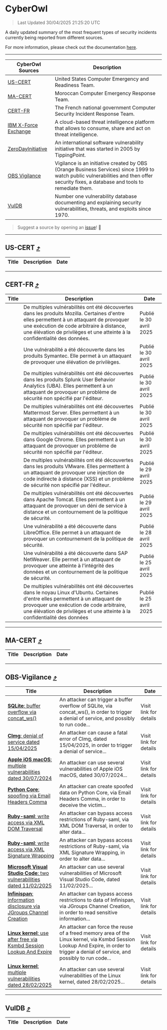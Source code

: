 
 <div id='top'></div>

# CyberOwl

 > Last Updated 30/04/2025 21:25:20 UTC
 
 A daily updated summary of the most frequent types of security incidents currently being reported from different sources.
 
 For more information, please check out the documentation [here](./docs/README.md).
 
 ---
 |CyberOwl Sources|Description|
 |---|---|
 |[US-CERT](#us-cert-arrow_heading_up)|United States Computer Emergency and Readiness Team.|
 |[MA-CERT](#ma-cert-arrow_heading_up)|Moroccan Computer Emergency Response Team.|
 |[CERT-FR](#cert-fr-arrow_heading_up)|The French national government Computer Security Incident Response Team.|
 |[IBM X-Force Exchange](#ibmcloud-arrow_heading_up)|A cloud-based threat intelligence platform that allows to consume, share and act on threat intelligence.|
 |[ZeroDayInitiative](#zerodayinitiative-arrow_heading_up)|An international software vulnerability initiative that was started in 2005 by TippingPoint.|
 |[OBS Vigilance](#obs-vigilance-arrow_heading_up)|Vigilance is an initiative created by OBS (Orange Business Services) since 1999 to watch public vulnerabilities and then offer security fixes, a database and tools to remediate them.|
 |[VulDB](#vuldb-arrow_heading_up)|Number one vulnerability database documenting and explaining security vulnerabilities, threats, and exploits since 1970.|
 
 > Suggest a source by opening an [issue](https://github.com/karimhabush/cyberowl/issues)! :raised_hands:
 ---

## US-CERT [:arrow_heading_up:](#cyberowl)

 |Title|Description|Date|
 |---|---|---|
 
 ---

## CERT-FR [:arrow_heading_up:](#cyberowl)

 |Title|Description|Date|
 |---|---|---|
 |[](https://www.cert.ssi.gouv.fr/avis/CERTFR-2025-AVI-0358/)|De multiples vulnérabilités ont été découvertes dans les produits Mozilla. Certaines d'entre elles permettent à un attaquant de provoquer une exécution de code arbitraire à distance, une élévation de privilèges et une atteinte à la confidentialité des données.|Publié le 30 avril 2025|
 |[](https://www.cert.ssi.gouv.fr/avis/CERTFR-2025-AVI-0357/)|Une vulnérabilité a été découverte dans les produits Symantec. Elle permet à un attaquant de provoquer une élévation de privilèges.|Publié le 30 avril 2025|
 |[](https://www.cert.ssi.gouv.fr/avis/CERTFR-2025-AVI-0356/)|De multiples vulnérabilités ont été découvertes dans les produits Splunk User Behavior Analytics (UBA). Elles permettent à un attaquant de provoquer un problème de sécurité non spécifié par l'éditeur.|Publié le 30 avril 2025|
 |[](https://www.cert.ssi.gouv.fr/avis/CERTFR-2025-AVI-0355/)|De multiples vulnérabilités ont été découvertes Mattermost Server. Elles permettent à un attaquant de provoquer un problème de sécurité non spécifié par l'éditeur.|Publié le 30 avril 2025|
 |[](https://www.cert.ssi.gouv.fr/avis/CERTFR-2025-AVI-0354/)|De multiples vulnérabilités ont été découvertes dans Google Chrome. Elles permettent à un attaquant de provoquer un problème de sécurité non spécifié par l'éditeur.|Publié le 30 avril 2025|
 |[](https://www.cert.ssi.gouv.fr/avis/CERTFR-2025-AVI-0353/)|De multiples vulnérabilités ont été découvertes dans les produits VMware. Elles permettent à un attaquant de provoquer une injection de code indirecte à distance (XSS) et un problème de sécurité non spécifié par l'éditeur.|Publié le 29 avril 2025|
 |[](https://www.cert.ssi.gouv.fr/avis/CERTFR-2025-AVI-0352/)|De multiples vulnérabilités ont été découvertes dans Apache Tomcat. Elles permettent à un attaquant de provoquer un déni de service à distance et un contournement de la politique de sécurité.|Publié le 29 avril 2025|
 |[](https://www.cert.ssi.gouv.fr/avis/CERTFR-2025-AVI-0351/)|Une vulnérabilité a été découverte dans LibreOffice. Elle permet à un attaquant de provoquer un contournement de la politique de sécurité.|Publié le 28 avril 2025|
 |[](https://www.cert.ssi.gouv.fr/avis/CERTFR-2025-AVI-0350/)|Une vulnérabilité a été découverte dans SAP NetWeaver. Elle permet à un attaquant de provoquer une atteinte à l'intégrité des données et un contournement de la politique de sécurité.|Publié le 25 avril 2025|
 |[](https://www.cert.ssi.gouv.fr/avis/CERTFR-2025-AVI-0349/)|De multiples vulnérabilités ont été découvertes dans le noyau Linux d'Ubuntu. Certaines d'entre elles permettent à un attaquant de provoquer une exécution de code arbitraire, une élévation de privilèges et une atteinte à la confidentialité des données|Publié le 25 avril 2025|
 
 ---

## MA-CERT [:arrow_heading_up:](#cyberowl)

 |Title|Description|Date|
 |---|---|---|
 
 ---

## OBS-Vigilance [:arrow_heading_up:](#cyberowl)

 |Title|Description|Date|
 |---|---|---|
 |[<a href="https://vigilance.fr/vulnerability/SQLite-buffer-overflow-via-concat-ws-46872" class="noirorange"><b>SQLite</b>: buffer overflow via concat_ws()</a>](https://vigilance.fr/vulnerability/SQLite-buffer-overflow-via-concat-ws-46872)|An attacker can trigger a buffer overflow of SQLite, via concat_ws(), in order to trigger a denial of service, and possibly to run code...|Visit link for details|
 |[<a href="https://vigilance.fr/vulnerability/CImg-denial-of-service-dated-15-04-2025-46871" class="noirorange"><b>CImg</b>: denial of service dated 15/04/2025</a>](https://vigilance.fr/vulnerability/CImg-denial-of-service-dated-15-04-2025-46871)|An attacker can cause a fatal error of CImg, dated 15/04/2025, in order to trigger a denial of service...|Visit link for details|
 |[<a href="https://vigilance.fr/vulnerability/Apple-iOS-macOS-multiple-vulnerabilities-dated-30-07-2024-44824" class="noirorange"><b>Apple iOS  macOS</b>: multiple vulnerabilities dated 30/07/2024</a>](https://vigilance.fr/vulnerability/Apple-iOS-macOS-multiple-vulnerabilities-dated-30-07-2024-44824)|An attacker can use several vulnerabilities of Apple iOS  macOS, dated 30/07/2024...|Visit link for details|
 |[<a href="https://vigilance.fr/vulnerability/Python-Core-spoofing-via-Email-Headers-Comma-46488" class="noirorange"><b>Python Core</b>: spoofing via Email Headers Comma</a>](https://vigilance.fr/vulnerability/Python-Core-spoofing-via-Email-Headers-Comma-46488)|An attacker can create spoofed data on Python Core, via Email Headers Comma, in order to deceive the victim...|Visit link for details|
 |[<a href="https://vigilance.fr/vulnerability/Ruby-saml-write-access-via-XML-DOM-Traversal-46487" class="noirorange"><b>Ruby-saml</b>: write access via XML DOM Traversal</a>](https://vigilance.fr/vulnerability/Ruby-saml-write-access-via-XML-DOM-Traversal-46487)|An attacker can bypass access restrictions of Ruby-saml, via XML DOM Traversal, in order to alter data...|Visit link for details|
 |[<a href="https://vigilance.fr/vulnerability/Ruby-saml-write-access-via-XML-Signature-Wrapping-46486" class="noirorange"><b>Ruby-saml</b>: write access via XML Signature Wrapping</a>](https://vigilance.fr/vulnerability/Ruby-saml-write-access-via-XML-Signature-Wrapping-46486)|An attacker can bypass access restrictions of Ruby-saml, via XML Signature Wrapping, in order to alter data...|Visit link for details|
 |[<a href="https://vigilance.fr/vulnerability/Microsoft-Visual-Studio-Code-two-vulnerabilities-dated-11-02-2025-46485" class="noirorange"><b>Microsoft Visual Studio Code</b>: two vulnerabilities dated 11/02/2025</a>](https://vigilance.fr/vulnerability/Microsoft-Visual-Studio-Code-two-vulnerabilities-dated-11-02-2025-46485)|An attacker can use several vulnerabilities of Microsoft Visual Studio Code, dated 11/02/2025...|Visit link for details|
 |[<a href="https://vigilance.fr/vulnerability/Infinispan-information-disclosure-via-JGroups-Channel-Creation-46484" class="noirorange"><b>Infinispan</b>: information disclosure via JGroups Channel Creation</a>](https://vigilance.fr/vulnerability/Infinispan-information-disclosure-via-JGroups-Channel-Creation-46484)|An attacker can bypass access restrictions to data of Infinispan, via JGroups Channel Creation, in order to read sensitive information...|Visit link for details|
 |[<a href="https://vigilance.fr/vulnerability/Linux-kernel-use-after-free-via-Ksmbd-Session-Lookup-And-Expire-46483" class="noirorange"><b>Linux kernel</b>: use after free via Ksmbd Session Lookup And Expire</a>](https://vigilance.fr/vulnerability/Linux-kernel-use-after-free-via-Ksmbd-Session-Lookup-And-Expire-46483)|An attacker can force the reuse of a freed memory area of the Linux kernel, via Ksmbd Session Lookup And Expire, in order to trigger a denial of service, and possibly to run code...|Visit link for details|
 |[<a href="https://vigilance.fr/vulnerability/Linux-kernel-multiple-vulnerabilities-dated-28-02-2025-46482" class="noirorange"><b>Linux kernel</b>: multiple vulnerabilities dated 28/02/2025</a>](https://vigilance.fr/vulnerability/Linux-kernel-multiple-vulnerabilities-dated-28-02-2025-46482)|An attacker can use several vulnerabilities of the Linux kernel, dated 28/02/2025...|Visit link for details|
 
 ---

## VulDB [:arrow_heading_up:](#cyberowl)

 |Title|Description|Date|
 |---|---|---|
 